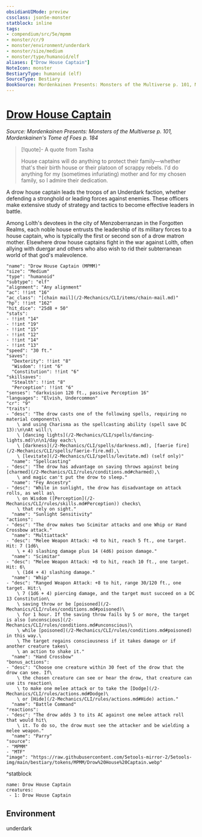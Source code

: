 ```yaml
---
obsidianUIMode: preview
cssclass: json5e-monster
statblock: inline
tags:
- compendium/src/5e/mpmm
- monster/cr/9
- monster/environment/underdark
- monster/size/medium
- monster/type/humanoid/elf
aliases: ["Drow House Captain"]
NoteIcon: monster
BestiaryType: humanoid (elf)
SourceType: Bestiary
BookSource: Mordenkainen Presents: Monsters of the Multiverse p. 101, Mordenkainen's Tome of Foes p. 184
---
```

# [Drow House Captain](2-Mechanics/CLI/bestiary/humanoid/drow-house-captain-mpmm.md)
*Source: Mordenkainen Presents: Monsters of the Multiverse p. 101, Mordenkainen's Tome of Foes p. 184*  

> [!quote]- A quote from Tasha  
> 
> House captains will do anything to protect their family—whether that's their birth house or their platoon of scrappy rebels. I'd do anything for my (sometimes infuriating) mother and for my chosen family, so I admire their dedication.

A drow house captain leads the troops of an Underdark faction, whether defending a stronghold or leading forces against enemies. These officers make extensive study of strategy and tactics to become effective leaders in battle.

Among Lolth's devotees in the city of Menzoberranzan in the Forgotten Realms, each noble house entrusts the leadership of its military forces to a house captain, who is typically the first or second son of a drow matron mother. Elsewhere drow house captains fight in the war against Lolth, often allying with duergar and others who also wish to rid their subterranean world of that god's malevolence.

```statblock
"name": "Drow House Captain (MPMM)"
"size": "Medium"
"type": "humanoid"
"subtype": "elf"
"alignment": "Any alignment"
"ac": !!int "16"
"ac_class": "[chain mail](/2-Mechanics/CLI/items/chain-mail.md)"
"hp": !!int "162"
"hit_dice": "25d8 + 50"
"stats":
- !!int "14"
- !!int "19"
- !!int "15"
- !!int "12"
- !!int "14"
- !!int "13"
"speed": "30 ft."
"saves":
  "Dexterity": !!int "8"
  "Wisdom": !!int "6"
  "Constitution": !!int "6"
"skillsaves":
  "Stealth": !!int "8"
  "Perception": !!int "6"
"senses": "darkvision 120 ft., passive Perception 16"
"languages": "Elvish, Undercommon"
"cr": "9"
"traits":
- "desc": "The drow casts one of the following spells, requiring no material components\
    \ and using Charisma as the spellcasting ability (spell save DC 13):\n\nAt will:\
    \ [dancing lights](/2-Mechanics/CLI/spells/dancing-lights.md)\n\n1/day each:\
    \ [darkness](/2-Mechanics/CLI/spells/darkness.md), [faerie fire](/2-Mechanics/CLI/spells/faerie-fire.md),\
    \ [levitate](/2-Mechanics/CLI/spells/levitate.md) (self only)"
  "name": "Spellcasting"
- "desc": "The drow has advantage on saving throws against being [charmed](/2-Mechanics/CLI/rules/conditions.md#charmed),\
    \ and magic can't put the drow to sleep."
  "name": "Fey Ancestry"
- "desc": "While in sunlight, the drow has disadvantage on attack rolls, as well as\
    \ on Wisdom ([Perception](/2-Mechanics/CLI/rules/skills.md#Perception)) checks\
    \ that rely on sight."
  "name": "Sunlight Sensitivity"
"actions":
- "desc": "The drow makes two Scimitar attacks and one Whip or Hand Crossbow attack."
  "name": "Multiattack"
- "desc": "Melee Weapon Attack: +8 to hit, reach 5 ft., one target. Hit: 7 (1d6\
    \ + 4) slashing damage plus 14 (4d6) poison damage."
  "name": "Scimitar"
- "desc": "Melee Weapon Attack: +8 to hit, reach 10 ft., one target. Hit: 6\
    \ (1d4 + 4) slashing damage."
  "name": "Whip"
- "desc": "Ranged Weapon Attack: +8 to hit, range 30/120 ft., one target. Hit:\
    \ 7 (1d6 + 4) piercing damage, and the target must succeed on a DC 13 Constitution\
    \ saving throw or be [poisoned](/2-Mechanics/CLI/rules/conditions.md#poisoned)\
    \ for 1 hour. If the saving throw fails by 5 or more, the target is also [unconscious](/2-Mechanics/CLI/rules/conditions.md#unconscious)\
    \ while [poisoned](/2-Mechanics/CLI/rules/conditions.md#poisoned) in this way.\
    \ The target regains consciousness if it takes damage or if another creature takes\
    \ an action to shake it."
  "name": "Hand Crossbow"
"bonus_actions":
- "desc": "Choose one creature within 30 feet of the drow that the drow can see. If\
    \ the chosen creature can see or hear the drow, that creature can use its reaction\
    \ to make one melee attack or to take the [Dodge](/2-Mechanics/CLI/rules/actions.md#Dodge)\
    \ or [Hide](/2-Mechanics/CLI/rules/actions.md#Hide) action."
  "name": "Battle Command"
"reactions":
- "desc": "The drow adds 3 to its AC against one melee attack roll that would hit\
    \ it. To do so, the drow must see the attacker and be wielding a melee weapon."
  "name": "Parry"
"source":
- "MPMM"
- "MTF"
"image": "https://raw.githubusercontent.com/5etools-mirror-2/5etools-img/main/bestiary/tokens/MPMM/Drow%20House%20Captain.webp"
```
^statblock

```encounter-table
name: Drow House Captain
creatures:
 - 1: Drow House Captain
```

## Environment

underdark
